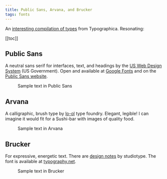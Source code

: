 ```yaml
---
title: Public Sans, Arvana, and Brucker
tags: fonts
---
```

An [interesting compilation of types](https://typographica.org/features/our-favorite-typefaces-of-2019/) from Typographica. Resonating:

[[toc]]

## Public Sans
A neutral sans serif for interfaces, text, and headings by the [US Web Design System](https://designsystem.digital.gov) (US Government). Open and available at [Google Fonts](https://fonts.google.com/specimen/Public+Sans) and on the [Public Sans website](https://public-sans.digital.gov). 
<figure><img src="/img/type/public-sans-typeface.png" alt=""><figcaption>Sample text in Public Sans</figcaption></figure>

## Arvana
A calligraphic, brush type by [lo-ol](https://lo-ol.design/project/arvana) type foundry. Elegant, legible! I can imagine it would fit for a Sushi-bar with images of quality food. 

<figure><img src="/img/type/arvana-typeface.jpg" alt=""><figcaption>Sample text in Arvana</figcaption></figure>


## Brucker
For expressive, energetic text. There are [design notes](https://studiotype.com/originals/brucker) by studiotype. The font is available at [typography.net](https://typography.net/fonts/brucker).
<figure><img src="/img/type/brucker-typeface.png" alt=""><figcaption>Sample text in Brucker</figcaption></figure>
